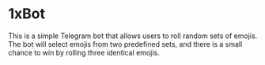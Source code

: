 # 1xBot
This is a simple Telegram bot that allows users to roll random sets of emojis. The bot will select emojis from two predefined sets, and there is a small chance to win by rolling three identical emojis.

